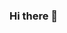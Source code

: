### Hi there 👋

<!--
**Afernu/Afernu** is a ✨ _special_ ✨ repository because its `README.md` (this file) appears on your GitHub profile.

Here are some ideas to get you started:

-👋 Hi, I’m Cedric
-👀 I’m interested in furthering my knowledge
-🌱 I’m currently learning full stack development!
-💞️ I’m looking for new opportunies in the tech industry!
-📫 How to reach me: Linkedin👈
